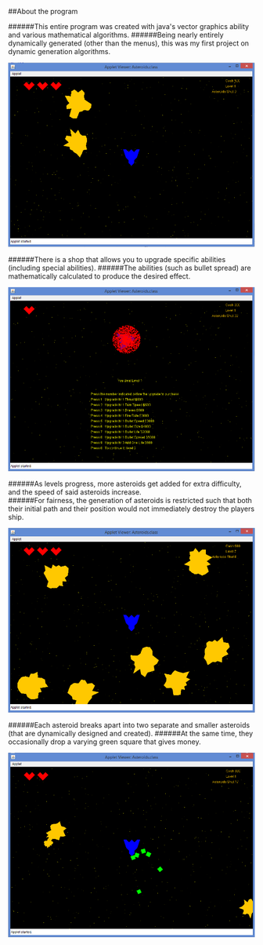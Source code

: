 ##About the program

######This entire program was created with java's vector graphics ability and various mathematical algorithms.
######Being nearly entirely dynamically generated (other than the menus), this was my first project on dynamic generation algorithms.
 

![Alt text](/screens/Main.jpg "Title")


######There is a shop that allows you to upgrade specific abilities (including special abilities).
######The abilities (such as bullet spread) are mathematically calculated to produce the desired effect.

![Alt text](/screens/shop.png "Title")


######As levels progress, more asteroids get added for extra difficulty, and the speed of said asteroids increase.</br>
######For fairness, the generation of asteroids is restricted such that both their initial path and their position would not immediately destroy the players ship.


![Alt text](/screens/level7.png "Title")


######Each asteroid breaks apart into two separate and smaller asteroids (that are dynamically designed and created).
######At the same time, they occasionally drop a varying green square that gives money.


![Alt text](/screens/asteroidsBreak.png "Title")
